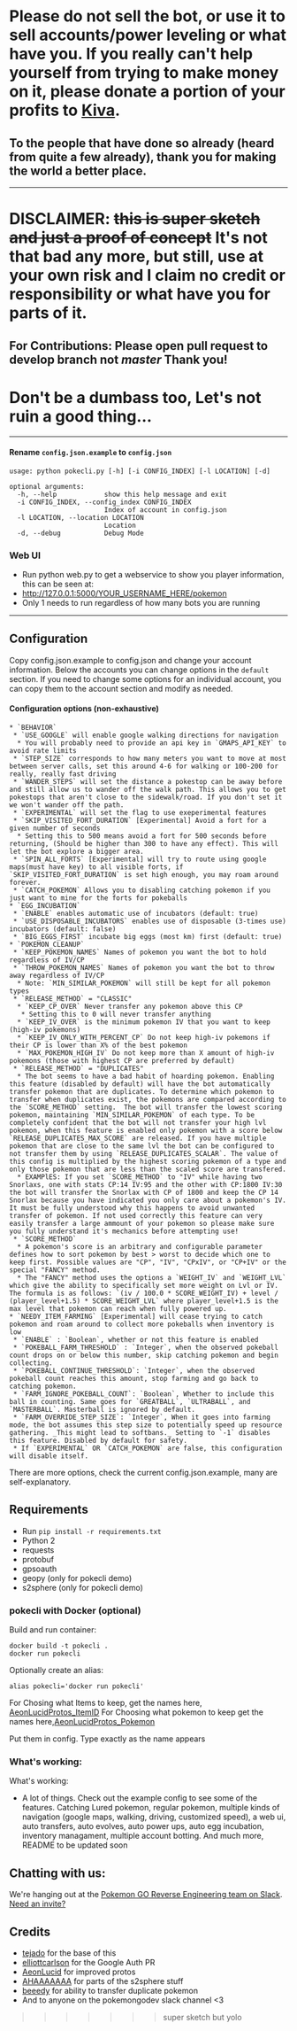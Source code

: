 # Please do not sell the bot, or use it to sell accounts/power leveling or what have you. If you really can't help yourself from trying to make money on it, please donate a portion of your profits to [Kiva](https://www.kiva.org/).
## To the people that have done so already (heard from quite a few already), thank you for making the world a better place.

----

# DISCLAIMER: <del>this is super sketch and just a proof of concept</del> It's not that bad any more, but still, use at your own risk and I claim no credit or responsibility or what have you for parts of it.

## For Contributions: Please open pull request to develop branch not *master* Thank you!

# Don't be a dumbass too, Let's not ruin a good thing...

----

 #### Rename `config.json.example` to `config.json`
```
usage: python pokecli.py [-h] [-i CONFIG_INDEX] [-l LOCATION] [-d]

optional arguments:
  -h, --help            show this help message and exit
  -i CONFIG_INDEX, --config_index CONFIG_INDEX
                        Index of account in config.json
  -l LOCATION, --location LOCATION
                        Location
  -d, --debug           Debug Mode
```

### Web UI
 * Run python web.py to get a webservice to show you player information, this can be seen at:
  * http://127.0.0.1:5000/YOUR_USERNAME_HERE/pokemon
  * Only 1 needs to run regardless of how many bots you are running

----

## Configuration

Copy config.json.example to config.json and change your account information.
Below the accounts you can change options in the `default` section. If you need to change some options for an individual account, you can copy them to the account section and modify as needed.

#### Configuration options (non-exhaustive)
    * `BEHAVIOR`
     * `USE_GOOGLE` will enable google walking directions for navigation
      * You will probably need to provide an api key in `GMAPS_API_KEY` to avoid rate limits
     * `STEP_SIZE` corresponds to how many meters you want to move at most between server calls, set this around 4-6 for walking or 100-200 for really, really fast driving
     * `WANDER_STEPS` will set the distance a pokestop can be away before and still allow us to wander off the walk path. This allows you to get pokestops that aren't close to the sidewalk/road. If you don't set it we won't wander off the path.
     * `EXPERIMENTAL` will set the flag to use exeperimental features
     * `SKIP_VISITED_FORT_DURATION` [Experimental] Avoid a fort for a given number of seconds
      * Setting this to 500 means avoid a fort for 500 seconds before returning, (Should be higher than 300 to have any effect). This will let the bot explore a bigger area.
     * `SPIN_ALL_FORTS` [Experimental] will try to route using google maps(must have key) to all visible forts, if `SKIP_VISITED_FORT_DURATION` is set high enough, you may roam around forever.
     * `CATCH_POKEMON` Allows you to disabling catching pokemon if you just want to mine for the forts for pokeballs
    * `EGG_INCUBATION`
     * `ENABLE` enables automatic use of incubators (default: true)
     * `USE_DISPOSABLE_INCUBATORS` enables use of disposable (3-times use) incubators (default: false)
     * `BIG_EGGS_FIRST` incubate big eggs (most km) first (default: true)
    * `POKEMON_CLEANUP`
     * `KEEP_POKEMON_NAMES` Names of pokemon you want the bot to hold regardless of IV/CP
     * `THROW_POKEMON_NAMES` Names of pokemon you want the bot to throw away regardless of IV/CP
      * Note: `MIN_SIMILAR_POKEMON` will still be kept for all pokemon types
     * `RELEASE_METHOD` = "CLASSIC"
      * `KEEP_CP_OVER` Never transfer any pokemon above this CP
       * Setting this to 0 will never transfer anything
      * `KEEP_IV_OVER` is the minimum pokemon IV that you want to keep (high-iv pokemons)
      * `KEEP_IV_ONLY_WITH_PERCENT_CP` Do not keep high-iv pokemons if their CP is lower than X% of the best pokemon
      * `MAX_POKEMON_HIGH_IV` Do not keep more than X amount of high-iv pokemons (those with highest CP are preferred by default)
     * `RELEASE_METHOD` = "DUPLICATES"
      * The bot seems to have a bad habit of hoarding pokemon. Enabling this feature (disabled by default) will have the bot automatically transfer pokemon that are duplicates. To determine which pokemon to transfer when duplicates exist, the pokemons are compared according to the `SCORE_METHOD` setting.  The bot will transfer the lowest scoring pokemon, maintaining `MIN_SIMILAR_POKEMON` of each type. To be completely confident that the bot will not transfer your high lvl pokemon, when this feature is enabled only pokemon with a score below `RELEASE_DUPLICATES_MAX_SCORE` are released. If you have multiple pokemon that are close to the same lvl the bot can be configured to not transfer them by using `RELEASE_DUPLICATES_SCALAR`. The value of this config is multiplied by the highest scoring pokemon of a type and only those pokemon that are less than the scaled score are transfered.
      * EXAMPlES: If you set `SCORE_METHOD` to "IV" while having two Snorlaxs, one with stats CP:14 IV:95 and the other with CP:1800 IV:30 the bot will transfer the Snorlax with CP of 1800 and keep the CP 14 Snorlax because you have indicated you only care about a pokemon's IV. It must be fully understood why this happens to avoid unwanted transfer of pokemon. If not used correctly this feature can very easily transfer a large ammount of your pokemon so please make sure you fully understand it's mechanics before attempting use!
     * `SCORE_METHOD`
      * A pokemon's score is an arbitrary and configurable parameter defines how to sort pokemon by best > worst to decide which one to keep first. Possible values are "CP", "IV", "CPxIV", or "CP+IV" or the special "FANCY" method.
      * The "FANCY" method uses the options a `WEIGHT_IV` and `WEIGHT_LVL` which give the ability to specifically set more weight on Lvl or IV. The formula is as follows: `(iv / 100.0 * SCORE_WEIGHT_IV) + level / (player_level+1.5) * SCORE_WEIGHT_LVL` where player_level+1.5 is the max level that pokemon can reach when fully powered up.
    * `NEEDY_ITEM_FARMING` [Experimental] will cease trying to catch pokemon and roam around to collect more pokeballs when inventory is low
     * `ENABLE` : `Boolean`, whether or not this feature is enabled
     * `POKEBALL_FARM_THRESHOLD` : `Integer`, when the observed pokeball count drops on or below this number, skip catching pokemon and begin collecting.
     * `POKEBALL_CONTINUE_THRESHOLD`: `Integer`, when the observed pokeball count reaches this amount, stop farming and go back to catching pokemon.
     * `FARM_IGNORE_POKEBALL_COUNT`: `Boolean`, Whether to include this ball in counting. Same goes for `GREATBALL`, `ULTRABALL`, and `MASTERBALL`. Masterball is ignored by default.
     * `FARM_OVERRIDE_STEP_SIZE`: `Integer`, When it goes into farming mode, the bot assumes this step size to potentially speed up resource gathering. _This might lead to softbans._ Setting to `-1` disables this feature. Disabled by default for safety.
     * If `EXPERIMENTAL` OR `CATCH_POKEMON` are false, this configuration will disable itself.
There are more options, check the current config.json.example, many are self-explanatory.

## Requirements
 * Run `pip install -r requirements.txt`
 * Python 2
 * requests
 * protobuf
 * gpsoauth
 * geopy (only for pokecli demo)
 * s2sphere (only for pokecli demo)

### pokecli with Docker (optional)
Build and run container:

    docker build -t pokecli .
    docker run pokecli

Optionally create an alias:

    alias pokecli='docker run pokecli'

For Chosing what Items to keep, get the names here, [AeonLucidProtos_ItemID](https://github.com/AeonLucid/POGOProtos/blob/master/src/POGOProtos/Inventory/Item/ItemId.proto)
For Choosing what pokemon to keep get the names here,[AeonLucidProtos_Pokemon](https://github.com/AeonLucid/POGOProtos/blob/master/src/POGOProtos/Enums/PokemonId.proto)

Put them in config. Type exactly as the name appears

### What's working:
What's working:
 * A lot of things. Check out the example config to see some of the features. Catching Lured pokemon, regular pokemon, multiple kinds of navigation (google maps, walking, driving, customized speed), a web ui, auto transfers, auto evolves, auto power ups, auto egg incubation, inventory managament, multiple account botting. And much more, README to be updated soon

## Chatting with us:
We're hanging out at the [Pokemon GO Reverse Engineering team on Slack](https://pkre.slack.com). [Need an invite?](https://shielded-earth-81203.herokuapp.com/)

## Credits
* [tejado](https://github.com/tejado) for the base of this
* [elliottcarlson](https://github.com/elliottcarlson) for the Google Auth PR  
* [AeonLucid](https://github.com/AeonLucid/POGOProtos) for improved protos  
* [AHAAAAAAA](https://github.com/AHAAAAAAA/PokemonGo-Map) for parts of the s2sphere stuff
* [beeedy](https://github.com/beeedy) for ability to transfer duplicate pokemon
* And to anyone on the pokemongodev slack channel <3

>>>>>>> super sketch but yolo
